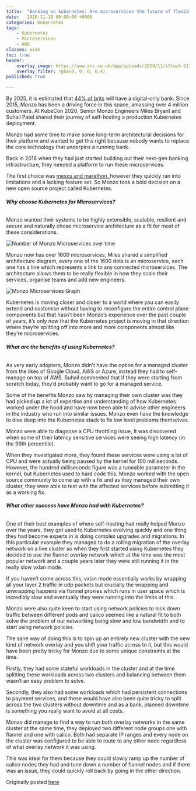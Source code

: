 ```yaml
---
title:  "Banking on kubernetes: Are microservices the future of flexible, digital banking?"
date:   2020-11-18 00:00:00 +0000
categories: Kubernetes
tags:
    - Kubernetes
    - Microservices
	- AWS
classes: wide
toc: true
header: 
    overlay_image: https://www.ans.co.uk/app/uploads/2020/11/iStock-1179477379.jpg
    overlay_filter: rgba(0, 0, 0, 0.4)
published: true

---
```


By 2025, it is estimated that [44% of brits](https://www.finder.com/uk/digital-banking-adoption) will have a digital-only bank. Since 2015, Monzo has been a driving force in this space, amassing over 4 million customers. At KubeCon 2020, Senior Monzo Engineers Miles Bryant and Suhail Patel shared their journey of self-hosting a production Kubernetes deployment.

Monzo had some time to make some long-term architectural decisions for their platform and wanted to get this right because nobody wants to replace the core technology that underpins a running bank.

Back in 2016 when they had just started building out their next-gen banking infrastructure, they needed a platform to run these microservices.

The first choice was [mesos and marathon, ](https://mesosphere.github.io/marathon/)however they quickly ran into limitations and a lacking feature set. So Monzo took a bold decision on a new open source project called Kubernetes.



###### **Why choose Kubernetes for Microservices?**

Monzo wanted their systems to be highly extensible, scalable, resilient and secure and naturally chose microservice architecture as a fit for most of these considerations.

![Number of Monzo Microservices over time](https://www.ans.co.uk/app/uploads/2020/11/Will-blog-1.png)

Monzo now has over 1600 microservices, Miles shared a simplified architecture diagram, every one of the 1600 dots is an microservice, each one has a line which represents a link to any connected microservices. The architecture allows them to be really flexible in how they scale their services, organise teams and add new engineers.

![Monzo Microservices Graph](https://www.ans.co.uk/app/uploads/2020/11/Will-blog2.png)

Kubernetes is moving closer and closer to a world where you can easily extend and customise without having to reconfigure the entire control plane components but that hasn’t been Monzo’s experience over the past couple of years, it’s only now that the Kubernetes project is moving in that direction where they’re splitting off into more and more components almost like they’re microservices.



###### **What are the benefits of using Kubernetes?**

As very early adopters, Monzo didn’t have the option for a managed cluster from the likes of Google Cloud, AWS or Azure, instead they had to self-manage on top of AWS. Suhail commented that if they were starting from scratch today, they’d probably want to go for a managed service.

Some of the benefits Monzo saw by managing their own cluster was they had picked up a lot of expertise and understanding of how Kubernetes worked under the hood and have now been able to advise other engineers in the industry who run into similar issues. Monzo even have the knowledge to dive deep into the Kubernetes stack to fix low level problems themselves.

Monzo were able to diagnose a CPU throttling issue, It was discovered when some of their latency sensitive services were seeing high latency (in the 99th percentile).

When they investigated more, they found these services were using a lot of CPU and were actually being paused by the kernel for 100 milliseconds. However, the hundred milliseconds figure was a tuneable parameter in the kernel, but Kubernetes used to hard code this. Monzo worked with the open source community to come up with a fix and as they managed their own cluster, they were able to test with the affected services before submitting it as a working fix.

 

###### **What other success have Monzo had with Kubernetes?**

One of their best examples of where self-hosting had really helped Monzo over the years, they got used to Kubernetes evolving quickly and one thing they had become experts in is doing complex upgrades and migrations. In this particular example they managed to do a rolling migration of the overlay network on a live cluster so when they first started using Kubernetes they decided to use the flannel overlay network which at the time was the most popular network and a couple years later they were still running it in the really slow vxlan mode.

If you haven’t come across this, vxlan mode essentially works by wrapping all your layer 2 traffic in udp packets but crucially the wrapping and unwrapping happens via flannel proxies which runs in user space which is incredibly slow and eventually they were running into the limits of this.

Monzo were also quite keen to start using network policies to lock down traffic between different pods and calico seemed like a natural fit to both solve the problem of our networking being slow and low bandwidth and to start using network policies.

The sane way of doing this is to spin up an entirely new cluster with the new kind of network overlay and you shift your traffic across to it, but this would have been pretty tricky for Monzo due to some unique constraints at the time.

Firstly, they had some stateful workloads in the cluster and at the time splitting these workloads across two clusters and balancing between them wasn’t an easy problem to solve.

Secondly, they also had some workloads which had persistent connections to payment services, and these would have also been quite tricky to split across the two clusters without downtime and as a bank, planned downtime is something you really want to avoid at all costs.

Monzo did manage to find a way to run both overlay networks in the same cluster at the same time, they deployed two different node groups one with flannel and one with calico. Both had separate IP ranges and every node on the cluster was configured to be able to route to any other node regardless of what overlay network it was using.

This was ideal for them because they could slowly ramp up the number of calico nodes they had and tune down a number of flannel nodes and if there was an issue, they could quickly roll back by going in the other direction.


Originally posted [here](https://www.ans.co.uk/are-microservices-the-future-of-flexible-digital-banking/)